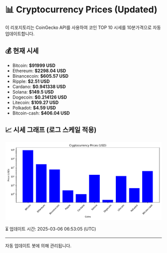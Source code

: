 
# 📊 Cryptocurrency Prices (Updated)

이 리포지토리는 CoinGecko API를 사용하여 코인 TOP 10 시세를 10분가격으로 자동 업데이트합니다.

## 💰 현재 시세
- Bitcoin: **$91999 USD**
- Ethereum: **$2298.04 USD**
- Binancecoin: **$605.57 USD**
- Ripple: **$2.51 USD**
- Cardano: **$0.941338 USD**
- Solana: **$149.5 USD**
- Dogecoin: **$0.214126 USD**
- Litecoin: **$109.27 USD**
- Polkadot: **$4.59 USD**
- Bitcoin-cash: **$406.04 USD**

## 📈 시세 그래프 (로그 스케일 적용)
![Crypto Prices](crypto_prices.png)

⏳ 업데이트 시간: 2025-03-06 06:53:05 (UTC)

---
자동 업데이트 봇에 의해 관리됩니다.
